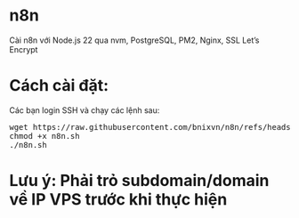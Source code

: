 # n8n
Cài n8n với Node.js 22 qua nvm, PostgreSQL, PM2, Nginx, SSL Let’s Encrypt
# Cách cài đặt:
Các bạn login SSH và chạy các lệnh sau:
<pre>
wget https://raw.githubusercontent.com/bnixvn/n8n/refs/heads/main/n8n.sh
chmod +x n8n.sh
./n8n.sh
</pre>
# Lưu ý: Phải trỏ subdomain/domain về IP VPS trước khi thực hiện
